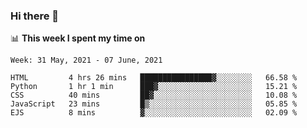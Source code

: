 ### Hi there 👋

📊 __This week I spent my time on__
<!--START_SECTION:waka-->
```text
Week: 31 May, 2021 - 07 June, 2021

HTML         4 hrs 26 mins   ████████████████▓░░░░░░░░   66.58 % 
Python       1 hr 1 min      ███▓░░░░░░░░░░░░░░░░░░░░░   15.21 % 
CSS          40 mins         ██▓░░░░░░░░░░░░░░░░░░░░░░   10.08 % 
JavaScript   23 mins         █▒░░░░░░░░░░░░░░░░░░░░░░░   05.85 % 
EJS          8 mins          ▓░░░░░░░░░░░░░░░░░░░░░░░░   02.09 % 
```
<!--END_SECTION:waka-->
<!--
**SREEHARI-M-S/SREEHARI-M-S** is a ✨ _special_ ✨ repository because its `README.md` (this file) appears on your GitHub profile.

Here are some ideas to get you started:

- 🔭 I’m currently working on ...
- 🌱 I’m currently learning ...
- 👯 I’m looking to collaborate on ...
- 🤔 I’m looking for help with ...
- 💬 Ask me about ...
- 📫 How to reach me: ...
- 😄 Pronouns: ...
- ⚡ Fun fact: ...
-->
